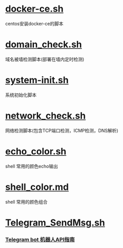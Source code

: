 # [docker-ce.sh](./point/docker-ce.sh)

centos安装docker-ce的脚本

# [domain_check.sh](./point/domain_check.sh)

域名被墙检测脚本(部署在墙内定时检测)

# [system-init.sh](./point/system-init.sh)

系统初始化脚本

# [network_check.sh](./point/network_check.sh)

网络检测脚本(包含TCP端口检测，ICMP检测，DNS解析)

# [echo_color.sh](./point/echo_color.sh)

shell 常用的颜色echo输出

# [shell_color.md](./point/shell_color.md)

shell 常用的颜色组合

# [Telegram_SendMsg.sh](./point/Telegram_SendMsg.sh)

### [Telegram bot 机器人API指南](./point/Telegram_readme.md)